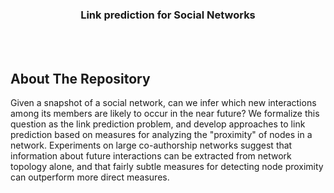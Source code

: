 <p align="center">
  </a>
  <h3 align="center">Link prediction for Social Networks</h3>
    <br />
    <br />
  </p>
  
## About The Repository
Given a snapshot of a social network, can we infer which new interactions among its members
are likely to occur in the near future? We formalize this question as the link prediction problem,
and develop approaches to link prediction based on measures for analyzing the "proximity" of
nodes in a network. Experiments on large co-authorship networks suggest that information
about future interactions can be extracted from network topology alone, and that fairly subtle
measures for detecting node proximity can outperform more direct measures.

